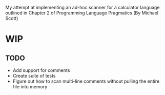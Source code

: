 My attempt at implementing an ad-hoc scanner for a calculator language outlined in Chapter 2 of Programming Language Pragmatics (By Michael Scott)

WIP
===

TODO
---
+ Add support for comments
+ Create suite of tests
+ Figure out how to scan multi-line comments without pulling the entire file into memory
